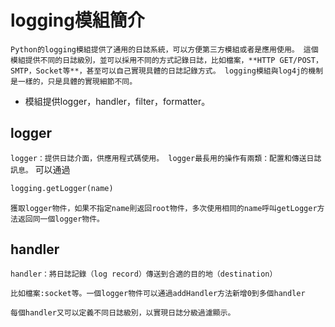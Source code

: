 # logging模組簡介

`Python的logging模組提供了通用的日誌系統，可以方便第三方模組或者是應用使用。
這個模組提供不同的日誌級別，並可以採用不同的方式記錄日誌，比如檔案，**HTTP GET/POST，SMTP，Socket等**，甚至可以自己實現具體的日誌記錄方式。
logging模組與log4j的機制是一樣的，只是具體的實現細節不同。`

* 模組提供logger，handler，filter，formatter。

## logger
`logger：提供日誌介面，供應用程式碼使用。
logger最長用的操作有兩類：配置和傳送日誌訊息。`
可以通過
```py
logging.getLogger(name)
```
`獲取logger物件，如果不指定name則返回root物件，多次使用相同的name呼叫getLogger方法返回同一個logger物件。`

## handler
`handler：將日誌記錄（log record）傳送到合適的目的地（destination）`

`比如檔案:socket等。一個logger物件可以通過addHandler方法新增0到多個handler`

`每個handler又可以定義不同日誌級別，以實現日誌分級過濾顯示。`
